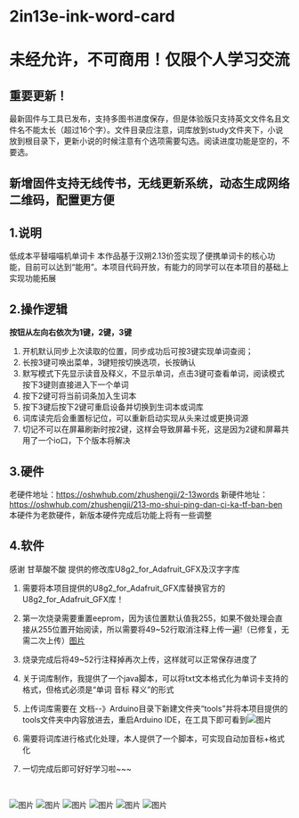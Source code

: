 # 2in13e-ink-word-card
# 未经允许，不可商用！仅限个人学习交流
## 重要更新！
最新固件与工具已发布，支持多图书进度保存，但是体验版只支持英文文件名且文件名不能太长（超过16个字）。文件目录应注意，词库放到study文件夹下，小说放到根目录下，更新小说的时候注意有个选项需要勾选。阅读进度功能是空的，不要选。

## 新增固件支持无线传书，无线更新系统，动态生成网络二维码，配置更方便
## 1.说明
低成本平替喵喵机单词卡
本作品基于汉朔2.13价签实现了便携单词卡的核心功能，目前可以达到“能用”。本项目代码开放，有能力的同学可以在本项目的基础上实现功能拓展
## 2.操作逻辑
**按钮从左向右依次为1键，2键，3键**

1. 开机默认同步上次读取的位置，同步成功后可按3键实现单词查阅；
2. 长按3键可唤出菜单，3键短按切换选项，长按确认
3. 默写模式下先显示读音及释义，不显示单词，点击3键可查看单词，阅读模式按下3键则直接进入下一个单词
4. 按下2键可将当前词条加入生词本
5. 按下3键后按下2键可重启设备并切换到生词本或词库
6. 词库读完后会重置标记位，可以重新启动实现从头来过或更换词源
7. 切记不可以在屏幕刷新时按2键，这样会导致屏幕卡死，这是因为2键和屏幕共用了一个io口，下个版本将解决

## 3.硬件

老硬件地址：https://oshwhub.com/zhushengji/2-13words
新硬件地址：https://oshwhub.com/zhushengji/213-mo-shui-ping-dan-ci-ka-tf-ban-ben
本硬件为老款硬件，新版本硬件完成后功能上将有一些调整

## 4.软件

感谢 甘草酸不酸 提供的修改库U8g2_for_Adafruit_GFX及汉字字库

1. 需要将本项目提供的U8g2_for_Adafruit_GFX库替换官方的U8g2_for_Adafruit_GFX库！
2. 第一次烧录需要重置eeprom，因为该位置默认值我255，如果不做处理会直接从255位置开始阅读，所以需要将49~52行取消注释上传一遍!（已修复，无需二次上传）[图片](https://user-images.githubusercontent.com/32239713/159401172-e15e5f80-4c89-4f9a-b4e3-98a89f70f83e.png)

3. 烧录完成后将49~52行注释掉再次上传，这样就可以正常保存进度了
4. 关于词库制作，我提供了一个java脚本，可以将txt文本格式化为单词卡支持的格式，但格式必须是“单词 音标 释义”的形式
5. 上传词库需要在 文档--》Arduino目录下新建文件夹“tools”并将本项目提供的tools文件夹中内容放进去，重启Arduino IDE，在工具下即可看到![图片](https://user-images.githubusercontent.com/32239713/159401123-c598ce18-4d4e-4de0-a9ad-e0986b418ee7.png)

6. 需要将词库进行格式化处理，本人提供了一个脚本，可实现自动加音标+格式化
7. 一切完成后即可好好学习啦~~~

​		

![图片](https://user-images.githubusercontent.com/32239713/159209550-265dac6f-3148-4d76-aae0-9b929021ff41.png)
![图片](https://user-images.githubusercontent.com/32239713/159209559-b1f59d90-5b27-4923-a324-4fccfb4cf89e.png)
![图片](https://user-images.githubusercontent.com/32239713/159209562-58d1b9a1-3805-4f9c-a024-9cd08fbf3864.png)
![图片](https://user-images.githubusercontent.com/32239713/159209565-1072ad2e-00e5-4b69-b224-f51866ade30a.png)
![图片](https://user-images.githubusercontent.com/32239713/159209569-ce56a6ff-7d87-4ed4-b142-da4a573168eb.png)
![图片](https://user-images.githubusercontent.com/32239713/159209574-174a7916-9fc6-4ef4-b975-4992a1e07a98.png)
